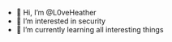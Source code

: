 - 👋 Hi, I’m @L0veHeather
- 👀 I’m interested in security
- 🌱 I’m currently learning all interesting things

<!---
L0veHeather/L0veHeather is a ✨ special ✨ repository because its `README.md` (this file) appears on your GitHub profile.
You can click the Preview link to take a look at your changes.
--->
